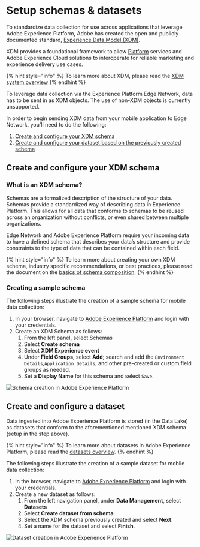 # Setup schemas & datasets

To standardize data collection for use across applications that leverage Adobe Experience Platform, Adobe has created the open and publicly documented standard, [Experience Data Model \(XDM\)](https://experienceleague.adobe.com/docs/experience-platform/xdm/home.html).

XDM provides a foundational framework to allow [Platform](https://experienceleague.adobe.com/docs/experience-platform/landing/home.html) services and Adobe Experience Cloud solutions to interoperate for reliable marketing and experience delivery use cases.

{% hint style="info" %}
To learn more about XDM, please read the [XDM system overview](https://experienceleague.adobe.com/docs/experience-platform/xdm/home.html)​
{% endhint %}

To leverage data collection via the Experience Platform Edge Network, data has to be sent in as XDM objects. The use of non-XDM objects is currently unsupported.

In order to begin sending XDM data from your mobile application to Edge Network, you'll need to do the following:

1. [Create and configure your XDM schema](setup-schemas-and-datasets.md#create-and-configure-your-xdm-schema)
2. [Create and configure your dataset based on the previously created schema](setup-schemas-and-datasets.md#create-and-configure-a-dataset)

## Create and configure your XDM schema <a id="create-and-configure-your-xdm-schema"></a>

### What is an XDM schema?

Schemas are a formalized description of the structure of your data. Schemas provide a standardized way of describing data in Experience Platform. This allows for all data that conforms to schemas to be reused across an organization without conflicts, or even shared between multiple organizations.

Edge Network and Adobe Experience Platform require your incoming data to have a defined schema that describes your data’s structure and provide constraints to the type of data that can be contained within each field.

{% hint style="info" %}
To learn more about creating your own XDM schema, industry specific recommendations, or best practices, please read the document on the [basics of schema composition](https://experienceleague.adobe.com/docs/experience-platform/xdm/schema/composition.html).
{% endhint %}

### Creating a sample schema

The following steps illustrate the creation of a sample schema for mobile data collection:

1. In your browser, navigate to [Adobe Experience Platform](https://experience.adobe.com/platform) and login with your credentials.
2. Create an XDM Schema as follows:
   1. From the left panel, select Schemas
   2. Select **Create schema**
   3. Select **XDM Experience event**
   4. Under **Field Groups**, select **Add**; search and add the `Environment Details`,`Application Details`, and other pre-created or custom field groups as needed.
   5. Set a **Display Name** for this schema and select `Save`.

![Schema creation in Adobe Experience Platform](https://gblobscdn.gitbook.com/assets%2F-Lf1Mc1caFdNCK_mBwhe%2Fsync%2Ffe309e8b2ebd1c7573cf23ccdab56f406b4aa822.png?alt=media)

## Create and configure a dataset <a id="create-and-configure-a-dataset"></a>

Data ingested into Adobe Experience Platform is stored \(in the Data Lake\) as datasets that conform to the aforementioned mentioned XDM schema \(setup in the step above\).

{% hint style="info" %}
To learn more about datasets in Adobe Experience Platform, please read the [datasets overview](https://experienceleague.adobe.com/docs/experience-platform/catalog/datasets/overview.html).
{% endhint %}

The following steps illustrate the creation of a sample dataset for mobile data collection:

1. In the browser, navigate to [Adobe Experience Platform](https://experience.adobe.com/platform) and login with your credentials.
2. Create a new dataset as follows:
   1. From the left navigation panel, under **Data Management**, select **Datasets**
   2. Select **Create dataset from schema**
   3. Select the XDM schema previously created and select **Next**.
   4. Set a name for the dataset and select **Finish**.

![Dataset creation in Adobe Experience Platform](https://gblobscdn.gitbook.com/assets%2F-Lf1Mc1caFdNCK_mBwhe%2Fsync%2Feb712f9b357538dfc425d5af67a0663d044d6087.png?alt=media)


